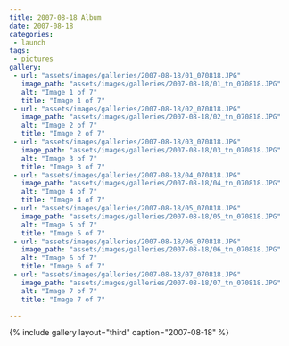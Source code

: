 ```yaml
---
title: 2007-08-18 Album
date: 2007-08-18
categories:
 - launch
tags:
 - pictures
gallery:
 - url: "assets/images/galleries/2007-08-18/01_070818.JPG"
   image_path: "assets/images/galleries/2007-08-18/01_tn_070818.JPG"
   alt: "Image 1 of 7"
   title: "Image 1 of 7"
 - url: "assets/images/galleries/2007-08-18/02_070818.JPG"
   image_path: "assets/images/galleries/2007-08-18/02_tn_070818.JPG"
   alt: "Image 2 of 7"
   title: "Image 2 of 7"
 - url: "assets/images/galleries/2007-08-18/03_070818.JPG"
   image_path: "assets/images/galleries/2007-08-18/03_tn_070818.JPG"
   alt: "Image 3 of 7"
   title: "Image 3 of 7"
 - url: "assets/images/galleries/2007-08-18/04_070818.JPG"
   image_path: "assets/images/galleries/2007-08-18/04_tn_070818.JPG"
   alt: "Image 4 of 7"
   title: "Image 4 of 7"
 - url: "assets/images/galleries/2007-08-18/05_070818.JPG"
   image_path: "assets/images/galleries/2007-08-18/05_tn_070818.JPG"
   alt: "Image 5 of 7"
   title: "Image 5 of 7"
 - url: "assets/images/galleries/2007-08-18/06_070818.JPG"
   image_path: "assets/images/galleries/2007-08-18/06_tn_070818.JPG"
   alt: "Image 6 of 7"
   title: "Image 6 of 7"
 - url: "assets/images/galleries/2007-08-18/07_070818.JPG"
   image_path: "assets/images/galleries/2007-08-18/07_tn_070818.JPG"
   alt: "Image 7 of 7"
   title: "Image 7 of 7"

---
```


{% include gallery layout="third" caption="2007-08-18" %}
